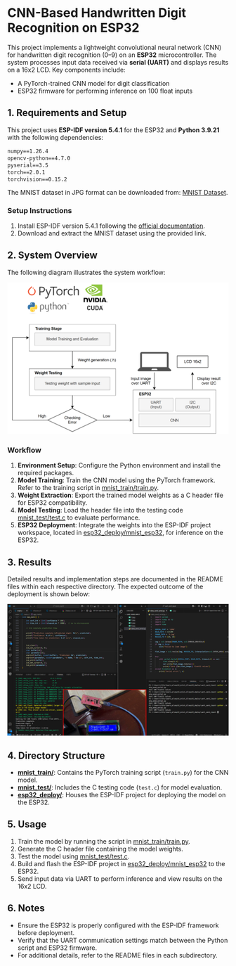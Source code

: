 # CNN-Based Handwritten Digit Recognition on ESP32

This project implements a lightweight convolutional neural network (CNN) for handwritten digit recognition (0–9) on an **ESP32** microcontroller. The system processes input data received via **serial (UART)** and displays results on a 16x2 LCD. Key components include:

- A PyTorch-trained CNN model for digit classification
- ESP32 firmware for performing inference on 100 float inputs

## 1. Requirements and Setup

This project uses **ESP-IDF version 5.4.1** for the ESP32 and **Python 3.9.21** with the following dependencies:

```
numpy==1.26.4
opencv-python==4.7.0
pyserial==3.5
torch==2.0.1
torchvision==0.15.2
```


The MNIST dataset in JPG format can be downloaded from: [MNIST Dataset](https://nextcloud.sdu.dk/index.php/s/wZg4FLSxgiigJTL/download/MNIST_Dataset_JPG.zip).

### Setup Instructions
1. Install ESP-IDF version 5.4.1 following the [official documentation](https://docs.espressif.com/projects/esp-idf/en/v5.4.1/get-started/index.html).
2. Download and extract the MNIST dataset using the provided link.

## 2. System Overview

The following diagram illustrates the system workflow:

![System Flow Diagram](assets/flow_diagram.png)

### Workflow
1. **Environment Setup**: Configure the Python environment and install the required packages.
2. **Model Training**: Train the CNN model using the PyTorch framework. Refer to the training script in [mnist_train/train.py](mnist_train/train.py).
3. **Weight Extraction**: Export the trained model weights as a C header file for ESP32 compatibility.
4. **Model Testing**: Load the header file into the testing code [mnist_test/test.c](mnist_test/test.c) to evaluate performance.
5. **ESP32 Deployment**: Integrate the weights into the ESP-IDF project workspace, located in [esp32_deploy/mnist_esp32](esp32_deploy/mnist_esp32), for inference on the ESP32.

## 3. Results

Detailed results and implementation steps are documented in the README files within each respective directory. The expected outcome of the deployment is shown below:

![Implementation Result](assets/result.png)

## 4. Directory Structure

- **[mnist_train/](mnist_train/)**: Contains the PyTorch training script (`train.py`) for the CNN model.
- **[mnist_test/](mnist_test/)**: Includes the C testing code (`test.c`) for model evaluation.
- **[esp32_deploy/](esp32_deploy/)**: Houses the ESP-IDF project for deploying the model on the ESP32.

## 5. Usage

1. Train the model by running the script in [mnist_train/train.py](mnist_train/train.py).
2. Generate the C header file containing the model weights.
3. Test the model using [mnist_test/test.c](mnist_test/test.c).
4. Build and flash the ESP-IDF project in [esp32_deploy/mnist_esp32](esp32_deploy/mnist_esp32) to the ESP32.
5. Send input data via UART to perform inference and view results on the 16x2 LCD.

## 6. Notes

- Ensure the ESP32 is properly configured with the ESP-IDF framework before deployment.
- Verify that the UART communication settings match between the Python script and ESP32 firmware.
- For additional details, refer to the README files in each subdirectory.
